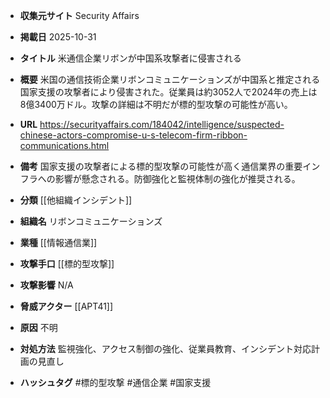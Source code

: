 - **収集元サイト**
Security Affairs

- **掲載日**
2025-10-31

- **タイトル**
米通信企業リボンが中国系攻撃者に侵害される

- **概要**
米国の通信技術企業リボンコミュニケーションズが中国系と推定される国家支援の攻撃者により侵害された。従業員は約3052人で2024年の売上は8億3400万ドル。攻撃の詳細は不明だが標的型攻撃の可能性が高い。

- **URL**
https://securityaffairs.com/184042/intelligence/suspected-chinese-actors-compromise-u-s-telecom-firm-ribbon-communications.html

- **備考**
国家支援の攻撃者による標的型攻撃の可能性が高く通信業界の重要インフラへの影響が懸念される。防御強化と監視体制の強化が推奨される。

- **分類**
[[他組織インシデント]]

- **組織名**
リボンコミュニケーションズ

- **業種**
[[情報通信業]]

- **攻撃手口**
[[標的型攻撃]]

- **攻撃影響**
N/A

- **脅威アクター**
[[APT41]]

- **原因**
不明

- **対処方法**
監視強化、アクセス制御の強化、従業員教育、インシデント対応計画の見直し

- **ハッシュタグ**
#標的型攻撃 #通信企業 #国家支援

